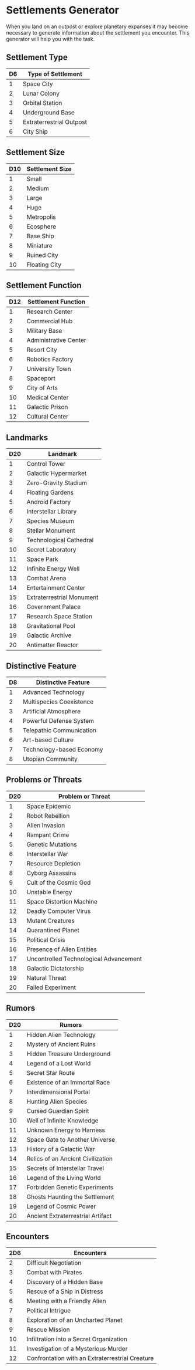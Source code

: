 # Settlements Generator

When you land on an outpost or explore planetary expanses it may become necessary to generate information about the settlement you encounter. This generator will help you with the task.

## Settlement Type

| D6  | Type of Settlement       |
| --- | ------------------------ |
| 1   | Space City               |
| 2   | Lunar Colony             |
| 3   | Orbital Station          |
| 4   | Underground Base         |
| 5   | Extraterrestrial Outpost |
| 6   | City Ship                |

## Settlement Size

| D10 | Settlement Size |
| --- | --------------- |
| 1   | Small           |
| 2   | Medium          |
| 3   | Large           |
| 4   | Huge            |
| 5   | Metropolis      |
| 6   | Ecosphere       |
| 7   | Base Ship       |
| 8   | Miniature       |
| 9   | Ruined City     |
| 10  | Floating City   |

## Settlement Function

| D12 | Settlement Function   |
| --- | --------------------- |
| 1   | Research Center       |
| 2   | Commercial Hub        |
| 3   | Military Base         |
| 4   | Administrative Center |
| 5   | Resort City           |
| 6   | Robotics Factory      |
| 7   | University Town       |
| 8   | Spaceport             |
| 9   | City of Arts          |
| 10  | Medical Center        |
| 11  | Galactic Prison       |
| 12  | Cultural Center       |

## Landmarks

| D20 | Landmark                  |
| --- | ------------------------- |
| 1   | Control Tower             |
| 2   | Galactic Hypermarket      |
| 3   | Zero-Gravity Stadium      |
| 4   | Floating Gardens          |
| 5   | Android Factory           |
| 6   | Interstellar Library      |
| 7   | Species Museum            |
| 8   | Stellar Monument          |
| 9   | Technological Cathedral   |
| 10  | Secret Laboratory         |
| 11  | Space Park                |
| 12  | Infinite Energy Well      |
| 13  | Combat Arena              |
| 14  | Entertainment Center      |
| 15  | Extraterrestrial Monument |
| 16  | Government Palace         |
| 17  | Research Space Station    |
| 18  | Gravitational Pool        |
| 19  | Galactic Archive          |
| 20  | Antimatter Reactor        |

## Distinctive Feature

| D8  | Distinctive Feature      |
| --- | ------------------------ |
| 1   | Advanced Technology      |
| 2   | Multispecies Coexistence |
| 3   | Artificial Atmosphere    |
| 4   | Powerful Defense System  |
| 5   | Telepathic Communication |
| 6   | Art-based Culture        |
| 7   | Technology-based Economy |
| 8   | Utopian Community        |

## Problems or Threats

| D20 | Problem or Threat                      |
| --- | -------------------------------------- |
| 1   | Space Epidemic                         |
| 2   | Robot Rebellion                        |
| 3   | Alien Invasion                         |
| 4   | Rampant Crime                          |
| 5   | Genetic Mutations                      |
| 6   | Interstellar War                       |
| 7   | Resource Depletion                     |
| 8   | Cyborg Assassins                       |
| 9   | Cult of the Cosmic God                 |
| 10  | Unstable Energy                        |
| 11  | Space Distortion Machine               |
| 12  | Deadly Computer Virus                  |
| 13  | Mutant Creatures                       |
| 14  | Quarantined Planet                     |
| 15  | Political Crisis                       |
| 16  | Presence of Alien Entities             |
| 17  | Uncontrolled Technological Advancement |
| 18  | Galactic Dictatorship                  |
| 19  | Natural Threat                         |
| 20  | Failed Experiment                      |

## Rumors

| D20 | Rumors                            |
| --- | --------------------------------- |
| 1   | Hidden Alien Technology           |
| 2   | Mystery of Ancient Ruins          |
| 3   | Hidden Treasure Underground       |
| 4   | Legend of a Lost World            |
| 5   | Secret Star Route                 |
| 6   | Existence of an Immortal Race     |
| 7   | Interdimensional Portal           |
| 8   | Hunting Alien Species             |
| 9   | Cursed Guardian Spirit            |
| 10  | Well of Infinite Knowledge        |
| 11  | Unknown Energy to Harness         |
| 12  | Space Gate to Another Universe    |
| 13  | History of a Galactic War         |
| 14  | Relics of an Ancient Civilization |
| 15  | Secrets of Interstellar Travel    |
| 16  | Legend of the Living World        |
| 17  | Forbidden Genetic Experiments     |
| 18  | Ghosts Haunting the Settlement    |
| 19  | Legend of Cosmic Power            |
| 20  | Ancient Extraterrestrial Artifact |

## Encounters

| 2D6 | Encounters                                      |
| --- | ----------------------------------------------- |
| 2   | Difficult Negotiation                           |
| 3   | Combat with Pirates                             |
| 4   | Discovery of a Hidden Base                      |
| 5   | Rescue of a Ship in Distress                    |
| 6   | Meeting with a Friendly Alien                   |
| 7   | Political Intrigue                              |
| 8   | Exploration of an Uncharted Planet              |
| 9   | Rescue Mission                                  |
| 10  | Infiltration into a Secret Organization         |
| 11  | Investigation of a Mysterious Murder            |
| 12  | Confrontation with an Extraterrestrial Creature |


